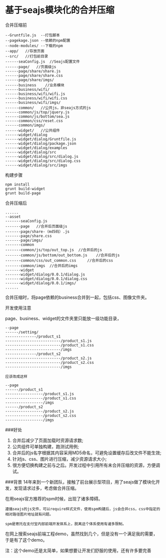 基于seajs模块化的合并压缩
===


合并压缩前

```
--Gruntfile.js	--打包脚本
--pagekage.json	--依赖的npm配置
--node-modules/	--下载的npm
--app/   //存放页面
--src/   //打包前目录
------seaConfig.js  //Seajs配置文件
------page/   //页面级js
------page/share/share.js
------page/share/share.css
------page/share/imgs/
------business    //业务模块
------business/wifi/
------business/wifi/wifi.js
------business/wifi/wifi.css
------business/wifi/imgs/	
------common/   //公共js，非seajs方式的js
------common/js/top/jquery.js
------common/js/bottom/sea.js
------common/css/reset.css
------common/imgs/
------widget/   //公共组件
------widget/dialog
------widget/dialog/Gruntfile.js
------widget/dialog/package.json
------widget/dialog/examples
------widget/dialog/src
------widget/dialog/src/dialog.js
------widget/dialog/src/dialog.css
------widget/dialog/src/imgs
```

构建步骤
```
npm install
grunt build-widget
grunt build-page
```

合并压缩后
```
......
--asset
-------seaConfig.js  
-------page   //合并后页面级js
-------page/share-（md5码）.js
-------page/share.css
-------page/imgs/
-------common
-------common/js/top/out_top.js	 //合并后的js
-------common/js/bottom/out_bottom.js	 //合并后的js
-------common/css/out_common.css	 //合并后的css
-------common/imgs	//合并后的imgs
-------widget
-------widget/dialog/0.0.1/dialog.js
-------widget/dialog/0.0.1/dialog.css
-------widget/dialog/0.0.1/imgs/
......

```
合并压缩时，将page依赖的business合并到一起，包括css、图像文件夹。

开发使用注意

page、business、widget的文件夹里只能放一级功能目录，

    --page
    ------/setting/
    --------------/product_s1
    -------------------------/product_s1.js
    -------------------------/product_s1.css
    -------------------------/imgs
    --------------/product_s2
    -------------------------/product_s2.js
    -------------------------/product_s2.css
    -------------------------/imgs
    
    应该改成这样
    
    --page
    ------/product_s1
    -----------------/product_s1.js
    -----------------/product_s1.css
    -----------------/imgs
    ------/product_s2
    -----------------/product_s2.js
    -----------------/product_s2.css
    -----------------/imgs

###好处
1. 合并后减少了页面加载时资源请求数;
2. 公共组件可单独构建，跑测试用例;
3. 合并后的js名字根据其内容采用MD5命名，可避免设置缓存后改文件不能生效;
4. 针对js、css、图片进行压缩，减少资源请求大小;
5. 很方便切换构建之前与之后。开发过程中引用所有未合并压缩的资源，方便调试。

###背景
14年来到一个新团队，接触了前台展示型项目，用了seajs做了模块化开发，发现请求过多，考虑做合并压缩。

在用seajs官方推荐的spm时候，出现了诸多障碍。


    遵循seajs的js文件，可以require样式文件，使用spm构建后，js会合并css，css中指定的相对路径图片地址就有问题。

    spm是寄托在支付宝内部前端开发体系上，脱离这个体系使用有诸多限制。
在网上搜索seajs前端工程demo，虽然找到几个，但是没有一个满足我的需要，于是有了这个demo。

注：这个demo还是太简单，如果想要让开发们舒服的使用，还有许多要完善

